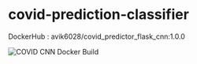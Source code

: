 # covid-prediction-classifier
DockerHub : avik6028/covid_predictor_flask_cnn:1.0.0

![COVID CNN Docker Build](https://github.com/Lucifergene/covid-prediction-classifier/workflows/COVID%20CNN%20Docker%20Build/badge.svg?branch=master)

